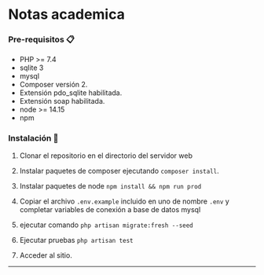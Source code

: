 # Notas academica

### Pre-requisitos 📋

- PHP >= 7.4 
- sqlite 3
- mysql
- Composer versión 2. 
- Extensión pdo_sqlite habilitada.
- Extensión soap habilitada.
- node >= 14.15
- npm

### Instalación 🔧

1. Clonar el repositorio en el directorio del servidor web

2. Instalar paquetes de composer ejecutando `composer install`.

3. Instalar paquetes de node `npm install && npm run prod`

4. Copiar el archivo `.env.example` incluido en uno de nombre `.env` y completar variables de conexión a base de datos mysql

5. ejecutar comando `php artisan migrate:fresh --seed` 

6. Ejecutar pruebas `php artisan test`

7. Acceder al sitio.

------------------------